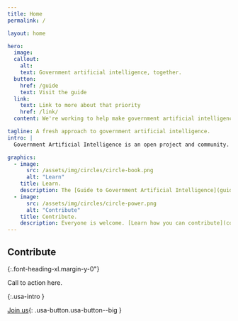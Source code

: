 ```yaml
---
title: Home
permalink: /

layout: home

hero:
  image: 
  callout:
    alt: 
    text: Government artificial intelligence, together.
  button:
    href: /guide
    text: Visit the guide
  link:
    text: Link to more about that priority
    href: /link/
  content: We're working to help make government artificial intelligence more accessible and ethical.

tagline: A fresh approach to government artificial intelligence.
intro: |
  Government Artificial Intelligence is an open project and community. [Learn more.](about)

graphics:
  - image:
      src: /assets/img/circles/circle-book.png
      alt: "Learn"
    title: Learn.
    description: The [Guide to Government Artificial Intelligence](guide) will help you understand the challenges, solutions and what role you play in making government artificial intelligence more accessible and ethical.
  - image:
      src: /assets/img/circles/circle-power.png
      alt: "Contribute"
    title: Contribute.
    description: Everyone is welcome. [Learn how you can contribute](contribute) to Government Artificial Intelligence.
---
```


## Contribute

{:.font-heading-xl.margin-y-0"}

Call to action here.

{:.usa-intro }

[Join us](contribute){: .usa-button.usa-button--big }
